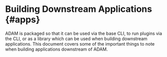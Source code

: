 # Building Downstream Applications {#apps}

ADAM is packaged so that it can be used via the base CLI, to run plugins via the CLI, or as a library which can be used when building downstream applications. This document covers some of the important things to note when building applications downstream of ADAM.
